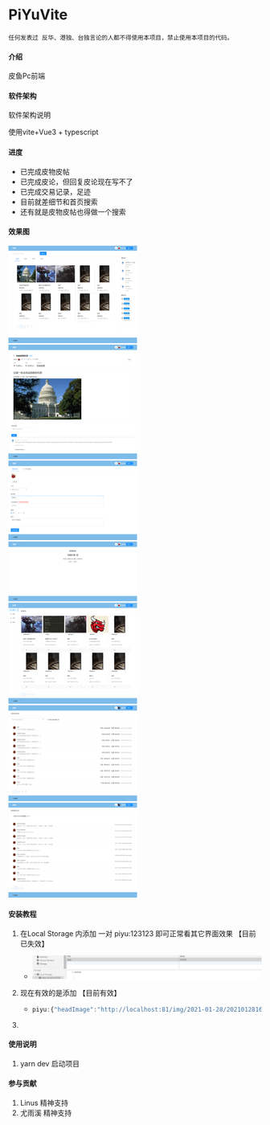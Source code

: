 # PiYuVite

`任何发表过 反华、港独、台独言论的人都不得使用本项目，禁止使用本项目的代码。`

#### 介绍

皮鱼Pc前端

#### 软件架构
软件架构说明

使用vite+Vue3 + typescript

#### 进度

* 已完成皮物皮帖
* 已完成皮论，但回复皮论现在写不了
* 已完成交易记录，足迹
* 目前就差细节和首页搜索
* 还有就是皮物皮帖也得做一个搜索

#### 效果图

<img src="README.assets/1612095030699.png" alt="1612095030699" style="zoom:25%;" />

<img src="README.assets/1612095204867.png" alt="1612095204867" style="zoom:25%;" />

<img src="README.assets/1611993962368.png" alt="1611993962368" style="zoom:25%;" />

<img src="README.assets/1611994005370.png" alt="1611994005370" style="zoom: 25%;" />

<img src="README.assets/1611994058245.png" alt="1611994058245" style="zoom:25%;" />

<img src="README.assets/image-20210202192209798.png" alt="image-20210202192209798" style="zoom:25%;" />

<img src="README.assets/image-20210202192235352.png" alt="image-20210202192235352" style="zoom:25%;" />


#### 安装教程

1.  在Local Storage 内添加 一对 piyu:123123 即可正常看其它界面效果 【目前已失效】
    
    * ![1611570559026](README.assets/1611570559026.png)
    
2. 现在有效的是添加 【目前有效】

   * ```js
     piyu:{"headImage":"http://localhost:81/img/2021-01-28/20210128163815295598afdd6d49ff905bf7cb8bdc3595.jpg","username":"pipihao","token":"eyJ0eXAiOiJKV1QiLCJhbGciOiJIUzI1NiJ9.eyJleHAiOjE2MTI0NDIzNzcsInVzZXJJZCI6IjEwMDA2IiwidXNlcm5hbWUiOiJwaXBpaGFvIn0.28t7Qw72EmaRzoT-tdgkzXKP1Vl1nckJD-ZaChdrJQ8"}
     ```

3. 

#### 使用说明

1.  yarn dev 启动项目

#### 参与贡献

1.  Linus 精神支持
2.  尤雨溪 精神支持
